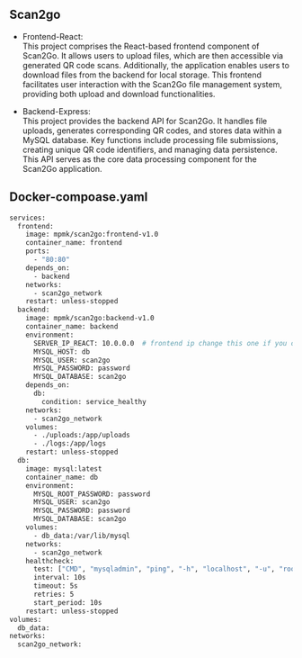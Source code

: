 ## Scan2go

- Frontend-React:  
  This project comprises the React-based frontend component of Scan2Go. It allows users to upload files, which are then accessible via generated QR code scans. Additionally, the application enables users to download files from the backend for local storage. This frontend facilitates user interaction with the Scan2Go file management system, providing both upload and download functionalities.

- Backend-Express:  
  This project provides the backend API for Scan2Go. It handles file uploads, generates corresponding QR codes, and stores data within a MySQL database. Key functions include processing file submissions, creating unique QR code identifiers, and managing data persistence. This API serves as the core data processing component for the Scan2Go application.

## Docker-compoase.yaml

```bash
services:
  frontend:
    image: mpmk/scan2go:frontend-v1.0
    container_name: frontend
    ports:
      - "80:80"
    depends_on:
      - backend
    networks:
      - scan2go_network
    restart: unless-stopped
  backend:
    image: mpmk/scan2go:backend-v1.0
    container_name: backend
    environment:
      SERVER_IP_REACT: 10.0.0.0  # frontend ip change this one if you change the expose port you need to had it as well ex: 10.0.0.0:3000
      MYSQL_HOST: db        
      MYSQL_USER: scan2go
      MYSQL_PASSWORD: password
      MYSQL_DATABASE: scan2go
    depends_on:
      db:
        condition: service_healthy
    networks:
      - scan2go_network
    volumes:
      - ./uploads:/app/uploads
      - ./logs:/app/logs
    restart: unless-stopped
  db:
    image: mysql:latest 
    container_name: db
    environment:
      MYSQL_ROOT_PASSWORD: password
      MYSQL_USER: scan2go
      MYSQL_PASSWORD: password
      MYSQL_DATABASE: scan2go
    volumes:
      - db_data:/var/lib/mysql
    networks:
      - scan2go_network
    healthcheck:
      test: ["CMD", "mysqladmin", "ping", "-h", "localhost", "-u", "root", "-p", "password"]
      interval: 10s
      timeout: 5s
      retries: 5
      start_period: 10s
    restart: unless-stopped
volumes:
  db_data:
networks:
  scan2go_network:
```
